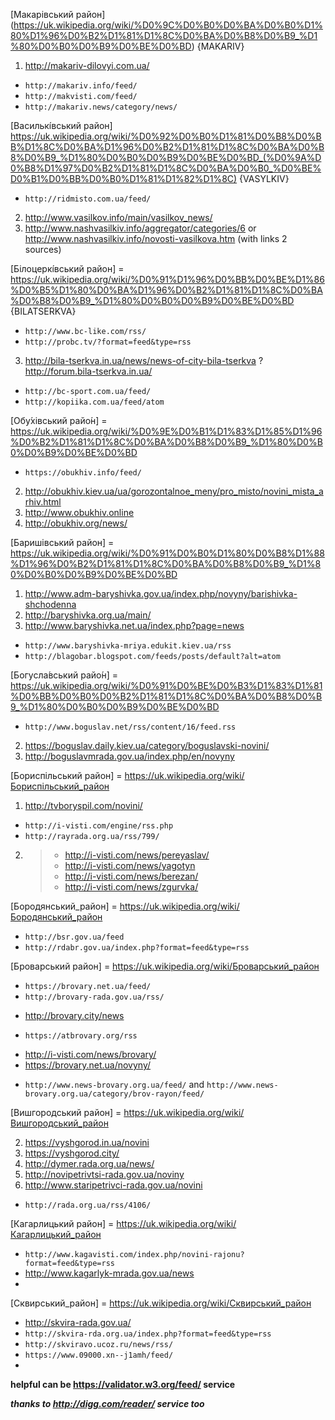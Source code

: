[Макарівський район] (https://uk.wikipedia.org/wiki/%D0%9C%D0%B0%D0%BA%D0%B0%D1%80%D1%96%D0%B2%D1%81%D1%8C%D0%BA%D0%B8%D0%B9_%D1%80%D0%B0%D0%B9%D0%BE%D0%BD) {MAKARIV}

1. http://makariv-dilovyi.com.ua/
- `http://makariv.info/feed/`
- `http://makvisti.com/feed/`
- `http://makariv.news/category/news/`


[Василькі́вський район] https://uk.wikipedia.org/wiki/%D0%92%D0%B0%D1%81%D0%B8%D0%BB%D1%8C%D0%BA%D1%96%D0%B2%D1%81%D1%8C%D0%BA%D0%B8%D0%B9_%D1%80%D0%B0%D0%B9%D0%BE%D0%BD_(%D0%9A%D0%B8%D1%97%D0%B2%D1%81%D1%8C%D0%BA%D0%B0_%D0%BE%D0%B1%D0%BB%D0%B0%D1%81%D1%82%D1%8C) {VASYLKIV}

- `http://ridmisto.com.ua/feed/`
2. http://www.vasilkov.info/main/vasilkov_news/
3. http://www.nashvasilkiv.info/aggregator/categories/6 or http://www.nashvasilkiv.info/novosti-vasilkova.htm (with links 2 sources) 


[Білоцеркі́вський район] = https://uk.wikipedia.org/wiki/%D0%91%D1%96%D0%BB%D0%BE%D1%86%D0%B5%D1%80%D0%BA%D1%96%D0%B2%D1%81%D1%8C%D0%BA%D0%B8%D0%B9_%D1%80%D0%B0%D0%B9%D0%BE%D0%BD {BILATSERKVA}

- `http://www.bc-like.com/rss/`
- `http://probc.tv/?format=feed&type=rss`
3. http://bila-tserkva.in.ua/news/news-of-city-bila-tserkva ?http://forum.bila-tserkva.in.ua/
- `http://bc-sport.com.ua/feed/`
- `http://kopiika.com.ua/feed/atom`


[Обу́хівський райо́н] = https://uk.wikipedia.org/wiki/%D0%9E%D0%B1%D1%83%D1%85%D1%96%D0%B2%D1%81%D1%8C%D0%BA%D0%B8%D0%B9_%D1%80%D0%B0%D0%B9%D0%BE%D0%BD

- `https://obukhiv.info/feed/`
2. http://obukhiv.kiev.ua/ua/gorozontalnoe_meny/pro_misto/novini_mista_arhiv.html
3. http://www.obukhiv.online
4. http://obukhiv.org/news/


[Баришівський район] = https://uk.wikipedia.org/wiki/%D0%91%D0%B0%D1%80%D0%B8%D1%88%D1%96%D0%B2%D1%81%D1%8C%D0%BA%D0%B8%D0%B9_%D1%80%D0%B0%D0%B9%D0%BE%D0%BD 

1. http://www.adm-baryshivka.gov.ua/index.php/novyny/barishivka-shchodenna
2. http://baryshivka.org.ua/main/
3. http://www.baryshivka.net.ua/index.php?page=news
- `http://www.baryshivka-mriya.edukit.kiev.ua/rss`
- `http://blagobar.blogspot.com/feeds/posts/default?alt=atom`


[Богусла́вський райо́н] = https://uk.wikipedia.org/wiki/%D0%91%D0%BE%D0%B3%D1%83%D1%81%D0%BB%D0%B0%D0%B2%D1%81%D1%8C%D0%BA%D0%B8%D0%B9_%D1%80%D0%B0%D0%B9%D0%BE%D0%BD 

 - `http://www.boguslav.net/rss/content/16/feed.rss`
 2. https://boguslav.daily.kiev.ua/category/boguslavski-novini/
 3. http://boguslavmrada.gov.ua/index.php/en/novyny


[Бориспільський район] = https://uk.wikipedia.org/wiki/Бориспільський_район 

 1. http://tvboryspil.com/novini/
 - `http://i-visti.com/engine/rss.php`
 - `http://rayrada.org.ua/rss/799/`
 2. > - http://i-visti.com/news/pereyaslav/
    > - http://i-visti.com/news/yagotyn
    > - http://i-visti.com/news/berezan/
    > - http://i-visti.com/news/zgurvka/
 
 
 [Бородянський_район] = https://uk.wikipedia.org/wiki/Бородянський_район
 
 - `http://bsr.gov.ua/feed`
 - `http://rdabr.gov.ua/index.php?format=feed&type=rss`
 
 
 [Броварський район] = https://uk.wikipedia.org/wiki/Броварський_район 
 
 - `https://brovary.net.ua/feed/` 
 - `http://brovary-rada.gov.ua/rss/`
 * http://brovary.city/news
 - `https://atbrovary.org/rss`
 * http://i-visti.com/news/brovary/
 * https://brovary.net.ua/novyny/ 
 - `http://www.news-brovary.org.ua/feed/` and `http://www.news-brovary.org.ua/category/brov-rayon/feed/`


 [Вишгородський район] = https://uk.wikipedia.org/wiki/Вишгородський_район 
 
 2. https://vyshgorod.in.ua/novini
 3. https://vyshgorod.city/
 4. http://dymer.rada.org.ua/news/
 5. http://novipetrivtsi-rada.gov.ua/noviny
 6. http://www.staripetrivci-rada.gov.ua/novini
 - `http://rada.org.ua/rss/4106/` 
 
 
 [Кагарлицький район] = https://uk.wikipedia.org/wiki/Кагарлицький_район 
 
 - `http://www.kagavisti.com/index.php/novini-rajonu?format=feed&type=rss`
 - http://www.kagarlyk-mrada.gov.ua/news 
 - 
 

 [Сквирський_район] = https://uk.wikipedia.org/wiki/Сквирський_район 
 
 - http://skvira-rada.gov.ua/
 - `http://skvira-rda.org.ua/index.php?format=feed&type=rss`
 - `http://skviravo.ucoz.ru/news/rss/`
 - `https://www.09000.xn--j1amh/feed/`
 - 


**helpful can be https://validator.w3.org/feed/ service**

***thanks to http://digg.com/reader/ service too***
